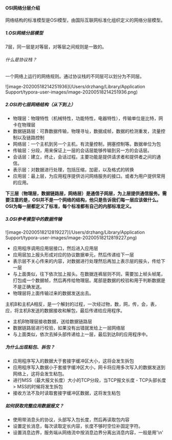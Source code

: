 #### OSI网络分层介绍
网络结构的标准模型是OSI模型，由国际互联网标准化组织定义的网络分层模型。

##### 1.OSI网络分层模型
7层，同一层是对等层，对等层之间规则是一致的。
###### 什么是协议栈？
一个网络上运行的网络规则。通过协议栈的不同层可以划分为不同层。

![image-20200518214251936](/Users/drzhang/Library/Application Support/typora-user-images/image-20200518214251936.png)


##### 2.OSI的七层网络结构（从下到上）
* 物理层：物理特性（机械特性，功能特性，电器特性），传输单位是比特，网卡在物理层
* 数据链路层：可靠数据传输，物理寻址，数据成帧，数据的检测重发，流量控制以及链路控制
* 网络层：一个主机到另一个主机，有流量控制，拥塞控制等。数据单位为包
* 传输层：分段，用来保证上一层的会话层能够传输到另一方的会话层。
* 会话层：建立，终止，会话过程。主要功能是提供请求者和提供者之间的通信。
* 表示层：对数据进行处理，包括压缩，加密，以及格式的转换
* 应用层：最上层，为应用程序提供访问网络服务的接口。或者为用户提供常用的应用。

**下三层（物理层，数据链路层，网络层）是通信子网层，为上层提供通信服务。需要注意的是，OSI并不是一个网络的结构，他只是告诉我们每一层应该做什么。OSI为每一层都定义了标准，每个标准都有自己的内部标准定义。**

##### 3.OSI参考模型中的数据传输

![image-20200518212819227](/Users/drzhang/Library/Application Support/typora-user-images/image-20200518212819227.png)

* 应用程序调用应用层接口，然后进入应用层
* 应用层加上报头形成对应的协议数据单元，然后传递给下一层
* 表示层不关心传来的内容，对数据进行处理然后再加上表示层的报头，传给下一层
* 与上面类似，往下依次加上报头。在数据连裤层则不同，需要加上帧头帧尾，打包成一个数据帧，然后再传给物理层。尾部是数据的校验和用于判断数据是不是正确发送。
* 物理层将上面传输过来的数据发送出去。

主机B和主机A相反，是一个解封的过程，一次经过物，数，网，传，会，表，应，将主机B发送的数据接收和解包，最后传递给应用程序。

* 主机B物理层接收数据，送给数据链路层
* 数据链路层进行校验，如果没有出错就发给上一层网络层
* 与上面类似，依次去掉头部传递给上一层，最后到达B的应用程序中。









##### 为什么出现粘包、拆包？

* 应用程序写入的数据大于套接字缓冲区大小，这将会发生拆包
* 应用程序写入数据小于套接字缓冲区大小，网卡将应用多次写入的数据发送到网络上，这将会发生粘包。
* 进行MSS（最大报文长度）大小的TCP分段，当TCP报文长度 - TCP头部长度 > MSS的时候将发生拆包
* 接收方法不及时读取套接字缓冲区数据，这将发生粘包

##### 如何获取完整应用数据报文？

* 使用带消息头的协议，头部写入包长度，然后再读取包内容
* 设置定长消息，每次读取定长内容，长度不够时空位补固定字符。
* 设置消息边界，服务端从网络流中按消息边界分离出消息内容，一般是用'\n'


